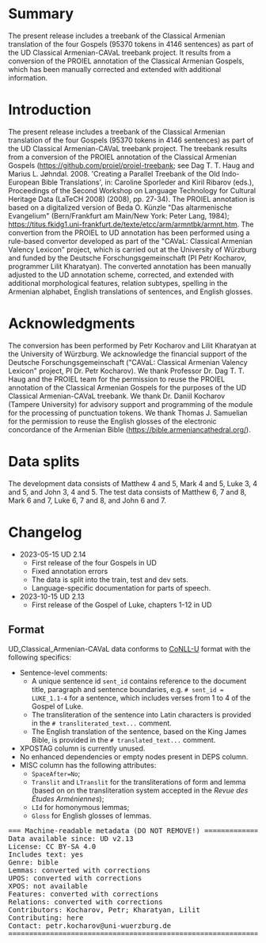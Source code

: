 # Summary

The present release includes a treebank of the Classical Armenian translation of the four Gospels (95370 tokens in 4146 sentences) as part of the UD Classical Armenian-CAVaL treebank project. It results from a conversion of the PROIEL annotation of the Classical Armenian Gospels, which has been manually corrected and extended with additional information.

# Introduction

The present release includes a treebank of the Classical Armenian translation of the four Gospels (95370 tokens in 4146 sentences) as part of the UD Classical Armenian-CAVaL treebank project. The treebank results from a conversion of the PROIEL annotation of the Classical Armenian Gospels (https://github.com/proiel/proiel-treebank; see Dag T. T. Haug and Marius L. Jøhndal. 2008. 'Creating a Parallel Treebank of the Old Indo-European Bible Translations', in: Caroline Sporleder and Kiril Ribarov (eds.), Proceedings of the Second Workshop on Language Technology for Cultural Heritage Data (LaTeCH 2008) (2008), pp. 27-34). The PROIEL annotation is based on a digitalized version of Beda O. Künzle "Das altarmenische Evangelium" (Bern/Frankfurt am Main/New York: Peter Lang, 1984); https://titus.fkidg1.uni-frankfurt.de/texte/etcc/arm/armntbk/armnt.htm. The convertion from the PROIEL to UD annotation has been performed using a rule-based convertor developed as part of the "CAVaL: Classical Armenian Valency Lexicon" project, which is carried out at the University of Würzburg and funded by the Deutsche Forschungsgemeinschaft (PI Petr Kocharov, programmer Lilit Kharatyan). The converted annotation has been manually adjusted to the UD annotation scheme, corrected, and extended with additional morphological features, relation subtypes, spelling in the Armenian alphabet, English translations of sentences, and English glosses.

# Acknowledgments

The conversion has been performed by Petr Kocharov and Lilit Kharatyan at the University of Würzburg. We acknowledge the financial support of the Deutsche Forschungsgemeinschaft ("CAVaL: Classical Armenian Valency Lexicon" project, PI Dr. Petr Kocharov). We thank Professor Dr. Dag T. T. Haug and the PROIEL team for the permission to reuse the PROIEL annotation of the Classical Armenian Gospels for the purposes of the UD Classical Armenian-CAVaL treebank. We thank Dr. Daniil Kocharov (Tampere University) for advisory support and programming of the module for the processing of punctuation tokens. We thank Thomas J. Samuelian for the permission to reuse the English glosses of the electronic concordance of the Armenian Bible (https://bible.armeniancathedral.org/).

# Data splits
The development data consists of Matthew 4 and 5, Mark 4 and 5, Luke 3, 4 and 5, and John 3, 4 and 5. The test data consists of Matthew 6, 7 and 8, Mark 6 and 7, Luke 6, 7 and 8, and John 6 and 7.

# Changelog

* 2023-05-15 UD 2.14
  * First release of the four Gospels in UD
  * Fixed annotation errors
  * The data is split into the train, test and dev sets.
  * Language-specific documentation for parts of speech.
* 2023-10-15 UD 2.13
  * First release of the Gospel of Luke, chapters 1-12 in UD

## Format
UD_Classical_Armenian-CAVaL data conforms to [CoNLL-U](http://universaldependencies.org/format.html) format with the following specifics:
* Sentence-level comments:
  * A unique sentence id `sent_id` contains reference to the document title, paragraph and sentence boundaries, e.g. `# sent_id = LUKE_1.1-4` for a sentence, which includes verses from 1 to 4 of the Gospel of Luke.
  * The transliteration of the sentence into Latin characters is provided in the `# transliterated_text...` comment.
  * The English translation of the sentence, based on the King James Bible, is provided in the `# translated_text...` comment.
* XPOSTAG column is currently unused.
* No enhanced dependencies or empty nodes present in DEPS column.
* MISC column has the following attributes:
  * `SpaceAfter=No`;
  * `Translit` and `LTranslit` for the transliterations of form and lemma (based on on the transliteration system accepted in the _Revue des Études Arméniennes_);
  * `LId` for homonymous lemmas;
  * `Gloss` for English glosses of lemmas.

<pre>
=== Machine-readable metadata (DO NOT REMOVE!) ================================
Data available since: UD v2.13
License: CC BY-SA 4.0
Includes text: yes
Genre: bible
Lemmas: converted with corrections
UPOS: converted with corrections
XPOS: not available
Features: converted with corrections
Relations: converted with corrections
Contributors: Kocharov, Petr; Kharatyan, Lilit
Contributing: here
Contact: petr.kocharov@uni-wuerzburg.de
===============================================================================
</pre>
